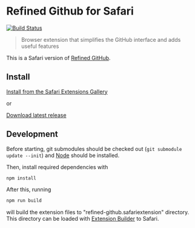 # Refined Github for Safari

[![Build Status](https://travis-ci.org/mathieudutour/refined-github-safari.svg?branch=master)](https://travis-ci.org/mathieudutour/refined-github-safari)

> Browser extension that simplifies the GitHub interface and adds useful features

This is a Safari version of [Refined GitHub](https://github.com/sindresorhus/refined-github).

## Install

[Install from the Safari Extensions Gallery](https://safari-extensions.apple.com/details/?id=me.dutour.mathieu.refined-github-8SEPFSC7S3)

or

[Download latest release](https://github.com/mathieudutour/refined-github-safari/releases)

## Development

Before starting, git submodules should be checked out (`git submodule update --init`) and [Node](https://nodejs.org/en/) should be installed.

Then, install required dependencies with

```bash
npm install
```

After this, running

```bash
npm run build
```

will build the extension files to "refined-github.safariextension" directory. This directory can be loaded with [Extension Builder](https://developer.apple.com/library/content/documentation/Tools/Conceptual/SafariExtensionGuide/UsingExtensionBuilder/UsingExtensionBuilder.html) to Safari.
